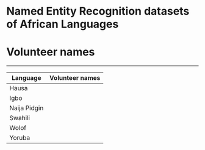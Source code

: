 # Named Entity Recognition datasets of African Languages


# Volunteer names
----------------
| Language | Volunteer names |
|----------|-----------------|
| Hausa  |  | 
| Igbo  |  | 
| Naija Pidgin |  |
| Swahili |  |
| Wolof |  |
| Yoruba |  |
